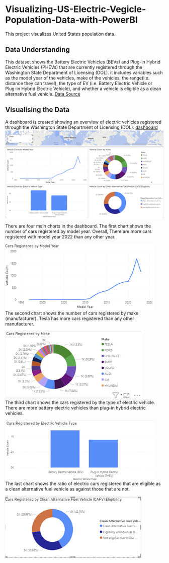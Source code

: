# Visualizing-US-Electric-Vegicle-Population-Data-with-PowerBI
This project visualizes United States population data.
## Data Understanding
This dataset shows the Battery Electric Vehicles (BEVs) and Plug-in Hybrid Electric Vehicles (PHEVs) that are currently registered through the Washington State Department of Licensing (DOL). it includes variables such as the model year of the vehicles, make of the vehicles, the range(i.e. distance they can travel), the type of EV (i.e. Battery Electric Vehicle or Plug-in Hybrid Electric Vehicle), and whether a vehicle is eligible as a clean alternative fuel vehicle. 
[Data Source](https://www.kaggle.com/datasets/utkarshx27/electric-vehicle-population-data?resource=download)
## Visualising the Data
A dashboard is created showing an overview of electric vehicles registered through the Washington State Department of Licensing (DOL). 
[dashboard](https://app.powerbi.com/view?r=eyJrIjoiNzhmOGY2YTgtNWE4ZS00ZjA2LTk4MDQtODUxNjA5MGFkM2RiIiwidCI6IjUxYTBhNjljLTBlNGYtNGIzZC1iNjQyLTEyZTAxMzE5ODYzNSIsImMiOjh9) ![](dashboard.PNG)   

There are four main charts in the dashboard. The first chart shows the number of cars registered by model year. Overall, There are more cars registered with model year 2022 than any other year.  

![](model_year.PNG)  
The second chart shows the number of cars registered by make (manufacturer). Tesla has more cars registered than any other manufacturer.  

![](make.PNG)  
The third chart shows the cars registered by the type of electric vehicle. There are more battery electric vehicles than plug-in hybrid electric vehicles.  

![](type.PNG)  
The last chart shows the ratio of electric cars registered that are eligible as a clean alternative fuel vehicle as against those that are not.  

![](CAFV.PNG)  

